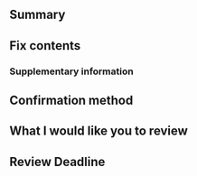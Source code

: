 ## Summary


## Fix contents


### Supplementary information


## Confirmation method


## What I would like you to review


## Review Deadline


